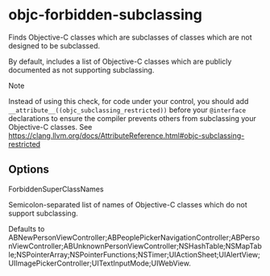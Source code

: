 # objc-forbidden-subclassing

Finds Objective-C classes which are subclasses of classes which are not
designed to be subclassed.

By default, includes a list of Objective-C classes which are publicly
documented as not supporting subclassing.

<div class="note">

<div class="title">

Note

</div>

Instead of using this check, for code under your control, you should add
`__attribute__((objc_subclassing_restricted))` before your `@interface`
declarations to ensure the compiler prevents others from subclassing
your Objective-C classes. See
<https://clang.llvm.org/docs/AttributeReference.html#objc-subclassing-restricted>

</div>

## Options

<div class="option">

ForbiddenSuperClassNames

Semicolon-separated list of names of Objective-C classes which do not
support subclassing.

Defaults to
<span class="title-ref">ABNewPersonViewController;ABPeoplePickerNavigationController;ABPersonViewController;ABUnknownPersonViewController;NSHashTable;NSMapTable;NSPointerArray;NSPointerFunctions;NSTimer;UIActionSheet;UIAlertView;UIImagePickerController;UITextInputMode;UIWebView</span>.

</div>
